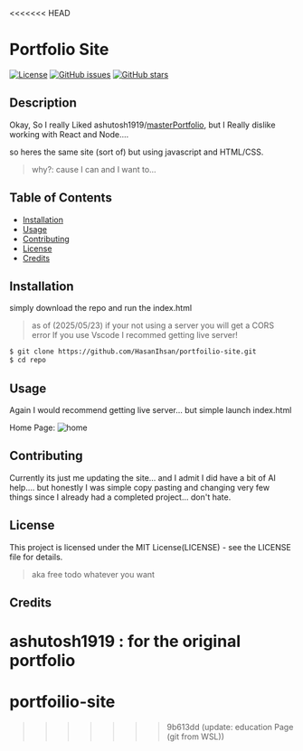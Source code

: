 <<<<<<< HEAD
# Portfolio Site

[![License](https://img.shields.io/badge/License-MIT-blue.svg)](LICENSE)
[![GitHub issues](https://img.shields.io/github/issues/username/repo)](https://github.com/username/repo/issues)
[![GitHub stars](https://img.shields.io/github/stars/username/repo)](https://github.com/username/repo/stargazers)

## Description

Okay, So I really Liked ashutosh1919/[masterPortfolio](github.com/ashutosh1919/masterPortfolio/tree/master?tab=readme-ov-file), but I Really dislike working with React and Node....

so heres the same site (sort of) but using javascript and HTML/CSS.

>why?: cause I can and I want to...

## Table of Contents

- [Installation](#installation)
- [Usage](#usage)
- [Contributing](#contributing)
- [License](#license)
- [Credits](#credits)

## Installation

simply download the repo and run the index.html
> as of (2025/05/23) if your not using a server you will get a CORS error
> If you use Vscode I recommed getting live server!

```bash
$ git clone https://github.com/HasanIhsan/portfoilio-site.git
$ cd repo
```

## Usage
Again I would recommend getting live server... but simple launch index.html

Home Page:
![home](https://github.com/user-attachments/assets/ddea7afb-9eff-46cb-98b3-33628522d892)



## Contributing
Currently its just me updating the site... and I admit I did have a bit of AI help.... but honestly I was simple copy pasting and changing very few things since I  already had a completed project... don't hate.

## License
This project is licensed under the MIT License(LICENSE) - see the LICENSE file for details.
>aka free todo whatever you want

## Credits
 ashutosh1919 : for the original portfolio
=======
# portfoilio-site
>>>>>>> 9b613dd (update: education Page (git from WSL))
